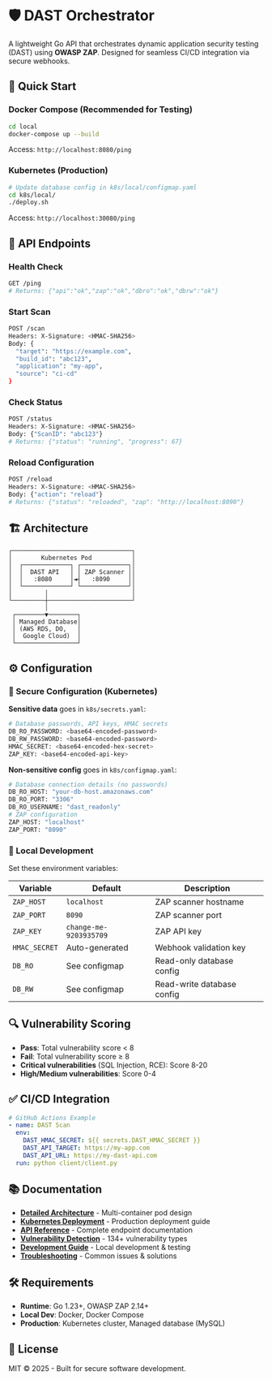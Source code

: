 # 🛡️ DAST Orchestrator

A lightweight Go API that orchestrates dynamic application security testing (DAST) using **OWASP ZAP**. Designed for seamless CI/CD integration via secure webhooks.

## 🚀 Quick Start

### Docker Compose (Recommended for Testing)
```bash
cd local
docker-compose up --build
```
Access: `http://localhost:8080/ping`

### Kubernetes (Production)
```bash
# Update database config in k8s/local/configmap.yaml
cd k8s/local/
./deploy.sh
```
Access: `http://localhost:30080/ping`

## 📡 API Endpoints

### Health Check
```bash
GET /ping
# Returns: {"api":"ok","zap":"ok","dbro":"ok","dbrw":"ok"}
```

### Start Scan
```bash
POST /scan
Headers: X-Signature: <HMAC-SHA256>
Body: {
  "target": "https://example.com",
  "build_id": "abc123",
  "application": "my-app",
  "source": "ci-cd"
}
```

### Check Status
```bash
POST /status  
Headers: X-Signature: <HMAC-SHA256>
Body: {"ScanID": "abc123"}
# Returns: {"status": "running", "progress": 67}
```

### Reload Configuration
```bash
POST /reload
Headers: X-Signature: <HMAC-SHA256>
Body: {"action": "reload"}
# Returns: {"status": "reloaded", "zap": "http://localhost:8090"}
```

## 🏗️ Architecture

```text
┌─────────────────────────────────┐
│        Kubernetes Pod           │
│  ┌─────────────┐ ┌─────────────┐│
│  │  DAST API   │ │ ZAP Scanner ││
│  │   :8080     │◄┤   :8090     ││
│  └─────────────┘ └─────────────┘│
│         │                       │
└─────────┼───────────────────────┘
          │
 ┌────────▼────────┐
 │ Managed Database│
 │ (AWS RDS, DO,   │
 │  Google Cloud)  │
 └─────────────────┘
```

## ⚙️ Configuration

### 🔐 Secure Configuration (Kubernetes)

**Sensitive data** goes in `k8s/secrets.yaml`:
```bash
# Database passwords, API keys, HMAC secrets
DB_RO_PASSWORD: <base64-encoded-password>
DB_RW_PASSWORD: <base64-encoded-password>  
HMAC_SECRET: <base64-encoded-hex-secret>
ZAP_KEY: <base64-encoded-api-key>
```

**Non-sensitive config** goes in `k8s/configmap.yaml`:
```bash  
# Database connection details (no passwords)
DB_RO_HOST: "your-db-host.amazonaws.com"
DB_RO_PORT: "3306"
DB_RO_USERNAME: "dast_readonly"
# ZAP configuration
ZAP_HOST: "localhost" 
ZAP_PORT: "8090"
```

### 📝 Local Development

Set these environment variables:

| Variable | Default | Description |
|----------|---------|-------------|
| `ZAP_HOST` | `localhost` | ZAP scanner hostname |
| `ZAP_PORT` | `8090` | ZAP scanner port |
| `ZAP_KEY` | `change-me-9203935709` | ZAP API key |
| `HMAC_SECRET` | Auto-generated | Webhook validation key |
| `DB_RO` | See configmap | Read-only database config |
| `DB_RW` | See configmap | Read-write database config |

## 🔍 Vulnerability Scoring

- **Pass**: Total vulnerability score < 8
- **Fail**: Total vulnerability score ≥ 8
- **Critical vulnerabilities** (SQL Injection, RCE): Score 8-20
- **High/Medium vulnerabilities**: Score 0-4

## ✅ CI/CD Integration

```yaml
# GitHub Actions Example
- name: DAST Scan
  env:
    DAST_HMAC_SECRET: ${{ secrets.DAST_HMAC_SECRET }}
    DAST_API_TARGET: https://my-app.com
    DAST_API_URL: https://my-dast-api.com
  run: python client/client.py
```

## 📚 Documentation

- [**Detailed Architecture**](docs/ARCHITECTURE.md) - Multi-container pod design
- [**Kubernetes Deployment**](docs/KUBERNETES.md) - Production deployment guide  
- [**API Reference**](docs/API.md) - Complete endpoint documentation
- [**Vulnerability Detection**](docs/VULNERABILITIES.md) - 134+ vulnerability types
- [**Development Guide**](docs/DEVELOPMENT.md) - Local development & testing
- [**Troubleshooting**](docs/TROUBLESHOOTING.md) - Common issues & solutions

## 🛠️ Requirements

- **Runtime**: Go 1.23+, OWASP ZAP 2.14+
- **Local Dev**: Docker, Docker Compose
- **Production**: Kubernetes cluster, Managed database (MySQL)

## 📄 License

MIT © 2025 - Built for secure software development.